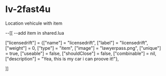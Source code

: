 # lv-2fast4u
Location vehicule with item


--[[ --add item in shared.lua

["licensedrift"] = {["name"] = "licensedrift", ["label"] = "licensedrift", ["weight"] = 0, ["type"] = "item", ["image"] = "lawyerpass.png", ["unique"] = true, ["useable"] = false, ["shouldClose"] = false, ["combinable"] = nil, ["description"] = "Yea, this is my car i can proove it!"},

]]
